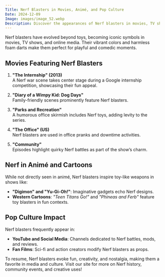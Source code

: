 ```yaml
---
Title: Nerf Blasters in Movies, Animé, and Pop Culture
Date: 2024-12-09
Image: images/image_52.webp
Description: Discover the appearances of Nerf blasters in movies, TV shows, and pop culture! This article highlights iconic scenes in films like The Internship and Diary of a Wimpy Kid, TV hits like The Office and Community, and their influence on animé and fan-made content. Perfect for fans and enthusiasts, it delves into how Nerf's playful designs have left a mark on entertainment and online creativity. Optimize your knowledge of Nerf's cultural impact!
---
```


Nerf blasters have evolved beyond toys, becoming iconic symbols in movies, TV shows, and online media. Their vibrant colors and harmless foam darts make them perfect for playful and comedic moments.

## Movies Featuring Nerf Blasters

1. **"The Internship" (2013)**  
   A Nerf war scene takes center stage during a Google internship competition, showcasing their fun appeal.

2. **"Diary of a Wimpy Kid: Dog Days"**  
   Family-friendly scenes prominently feature Nerf blasters.

3. **"Parks and Recreation"**  
   A humorous office skirmish includes Nerf toys, adding levity to the series.

4. **"The Office" (US)**  
   Nerf blasters are used in office pranks and downtime activities.

5. **"Community"**  
   Episodes highlight quirky Nerf battles as part of the show’s charm.

## Nerf in Animé and Cartoons

While not directly seen in animé, Nerf blasters inspire toy-like weapons in shows like:
* **"Digimon" and "Yu-Gi-Oh!"**: Imaginative gadgets echo Nerf designs.
* **Western Cartoons**: *"Teen Titans Go!"* and *"Phineas and Ferb"* feature toy blasters in fun contexts.

## Pop Culture Impact

Nerf blasters frequently appear in:
* **YouTube and Social Media**: Channels dedicated to Nerf battles, mods, and reviews.
* **Fan Films**: Sci-fi and action creators modify Nerf blasters as props.


To resume, Nerf blasters evoke fun, creativity, and nostalgia, making them a favorite in media and culture. Visit our site for more on Nerf history, community events, and creative uses!

